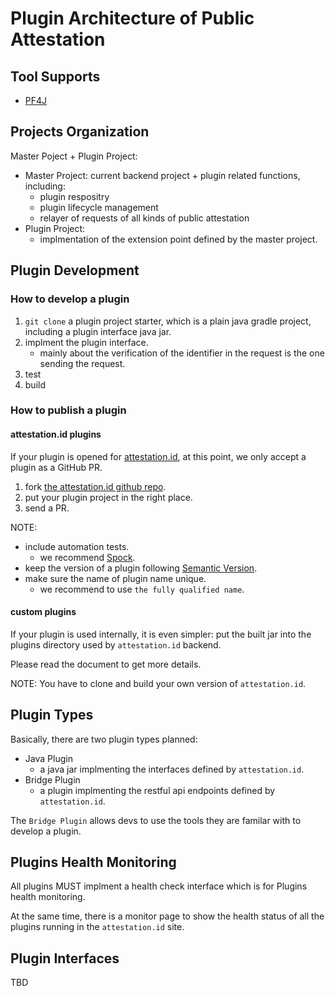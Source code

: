# Plugin Architecture of Public Attestation

## Tool Supports

- [PF4J](https://pf4j.org/)

## Projects Organization

Master Poject + Plugin Project:

- Master Project: current backend project + plugin related functions, including:
  - plugin respositry
  - plugin lifecycle management
  - relayer of requests of all kinds of public attestation
- Plugin Project:
  - implmentation of the extension point defined by the master project.

## Plugin Development

### How to develop a plugin

1. `git clone` a plugin project starter, which is a plain java gradle project, including a plugin interface java jar.
1. implment the plugin interface.
   - mainly about the verification of the identifier in the request is the one sending the request.
1. test
1. build

### How to publish a plugin

#### attestation.id plugins

If your plugin is opened for [attestation.id](https://stage.attestation.id/), at this point, we only accept a plugin as a GitHub PR.

1. fork [the attestation.id github repo](https://github.com/AlphaWallet/attestation.id).
1. put your plugin project in the right place.
1. send a PR.

NOTE:

- include automation tests.
  - we recommend [Spock](http://spockframework.org/).
- keep the version of a plugin following [Semantic Version](https://semver.org/).
- make sure the name of plugin name unique.
  - we recommend to use `the fully qualified name`.

#### custom plugins

If your plugin is used internally, it is even simpler: put the built jar into the plugins directory used by `attestation.id` backend.

Please read the document to get more details.

NOTE: You have to clone and build your own version of `attestation.id`.

## Plugin Types

Basically, there are two plugin types planned:

- Java Plugin
  - a java jar implmenting the interfaces defined by `attestation.id`.
- Bridge Plugin
  - a plugin implmenting the restful api endpoints defined by `attestation.id`.

The `Bridge Plugin` allows devs to use the tools they are familar with to develop a plugin.

## Plugins Health Monitoring

All plugins MUST implment a health check interface which is for Plugins health monitoring.

At the same time, there is a monitor page to show the health status of all the plugins running in the `attestation.id` site.

## Plugin Interfaces

TBD
